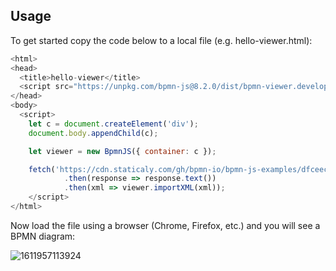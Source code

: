 ## Usage

To get started copy the code below to a local file (e.g. hello-viewer.html):

```javascript
<html>
<head>
  <title>hello-viewer</title>
  <script src="https://unpkg.com/bpmn-js@8.2.0/dist/bpmn-viewer.development.js"></script>
</head>
<body>
  <script>
    let c = document.createElement('div');
    document.body.appendChild(c);

    let viewer = new BpmnJS({ container: c });

    fetch('https://cdn.staticaly.com/gh/bpmn-io/bpmn-js-examples/dfceecba/starter/diagram.bpmn')
            .then(response => response.text())
            .then(xml => viewer.importXML(xml));
    </script>
</html>
```

Now load the file using a browser (Chrome, Firefox, etc.) and you will see a BPMN diagram:

![1611957113924](../../bpmn-js/.md/README/1611957113924.png)

